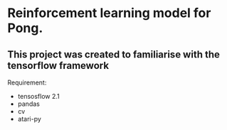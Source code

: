 # Reinforcement learning model for Pong.
## This project was created to familiarise with the tensorflow framework
Requirement:
+ tensosflow 2.1
+ pandas
+ cv
+ atari-py
